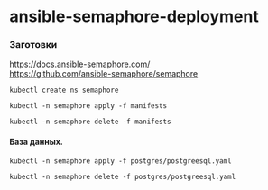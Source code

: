 # ansible-semaphore-deployment

### Заготовки

https://docs.ansible-semaphore.com/  
https://github.com/ansible-semaphore/semaphore  
  
```  
kubectl create ns semaphore  
```  
```  
kubectl -n semaphore apply -f manifests  
```  
```  
kubectl -n semaphore delete -f manifests  
```  
  
#### База данных.  
  
```
kubectl -n semaphore apply -f postgres/postgreesql.yaml  
```  
  
```  
kubectl -n semaphore delete -f postgres/postgreesql.yaml  
```
